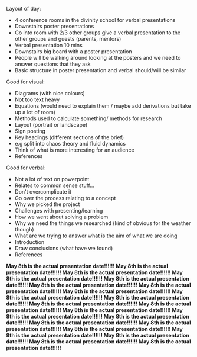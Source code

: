 Layout of day:
 - 4 conference rooms in the divinity school for verbal presentations
 - Downstairs poster presentations
 - Go into room with 2/3 other groups give a verbal presentation to the other groups and guests (parents, mentors)
 - Verbal presentation 10 mins
 - Downstairs big board with a poster presentation
 - People will be walking around looking at the posters and we need to answer questions that they ask
 - Basic structure in poster presentation and verbal should/will be similar 


Good for visual:
 - Diagrams (with nice colours)
 - Not too text heavy
 - Equations (would need to explain them / maybe add derivations but take up a lot of room)
 - Methods used to calculate something/ methods for research
 - Layout (portrait or landscape)
 - Sign posting
 - Key headings (different sections of the brief)
 - e.g split into chaos theory and fluid dynamics
 - Think of what is more interesting for an audience
 - References

Good for verbal:
 - Not a lot of text on powerpoint
 - Relates to common sense stuff...
 - Don't overcomplicate it
 - Go over the process relating to a concept
 - Why we picked the project
 - Challenges with presenting/learning
 - How we went about solving a problem
 - Why we need the things we researched (kind of obvious for the weather though)
 - What are we trying to answer what is the aim of what we are doing
 - Introduction
 - Draw conclusions (what have we found)
 - References

**May 8th is the actual presentation date!!!!!!
May 8th is the actual presentation date!!!!!!
May 8th is the actual presentation date!!!!!!
May 8th is the actual presentation date!!!!!!
May 8th is the actual presentation date!!!!!!
May 8th is the actual presentation date!!!!!!
May 8th is the actual presentation date!!!!!!
May 8th is the actual presentation date!!!!!!
May 8th is the actual presentation date!!!!!!
May 8th is the actual presentation date!!!!!!
May 8th is the actual presentation date!!!!!!
May 8th is the actual presentation date!!!!!!
May 8th is the actual presentation date!!!!!!
May 8th is the actual presentation date!!!!!!
May 8th is the actual presentation date!!!!!!
May 8th is the actual presentation date!!!!!!
May 8th is the actual presentation date!!!!!!
May 8th is the actual presentation date!!!!!!
May 8th is the actual presentation date!!!!!!
May 8th is the actual presentation date!!!!!!
May 8th is the actual presentation date!!!!!!
May 8th is the actual presentation date!!!!!!**